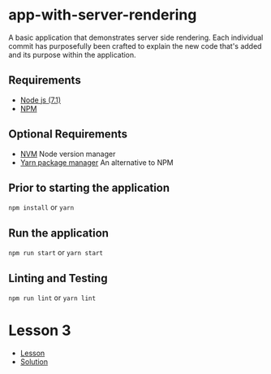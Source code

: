 # app-with-server-rendering
A basic application that demonstrates server side rendering. 
Each individual commit has purposefully been crafted to explain the new code that's added and its purpose
within the application.

## Requirements
- [Node js (7.1)](https://nodejs.org/en/download/)
- [NPM](https://www.npmjs.com/package/npm)

## Optional Requirements
- [NVM](https://github.com/creationix/nvm) Node version manager
- [Yarn package manager](https://yarnpkg.com/) An alternative to NPM

## Prior to starting the application
`npm install` or `yarn`

## Run the application
`npm run start` or `yarn start`

## Linting and Testing
`npm run lint` or `yarn lint`

# Lesson 3
- [Lesson](./PROBLEM.md) 
- [Solution](https://github.com/azaharakis/app-with-server-rendering/compare/1d3e542...a022656)
